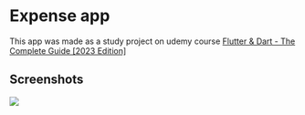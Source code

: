 # Expense app
This app was made as a study project on udemy course [Flutter & Dart - The Complete Guide [2023 Edition]](https://www.udemy.com/course/learn-flutter-dart-to-build-ios-android-apps/)



## Screenshots
![](https://sun9-8.userapi.com/impg/NGi-T-yAgpOaBRdFi5aq7gqrHLpUeFf79qOHww/EdKZflHn2t4.jpg?size=970x669&quality=95&sign=412d38ae4ba33e741a2e7228dcfca820&type=album)
